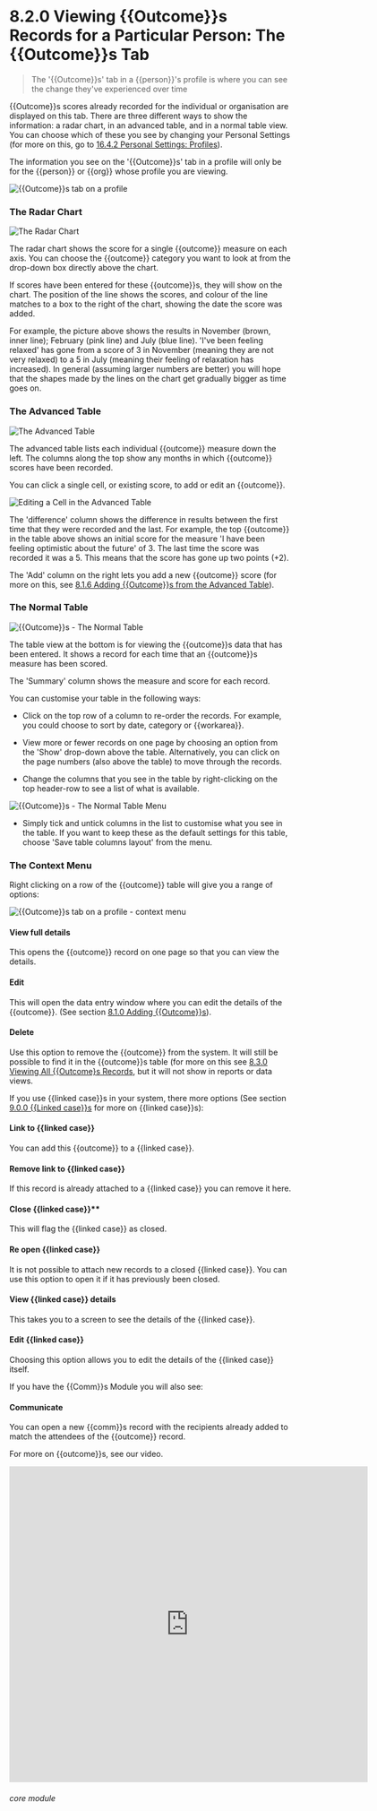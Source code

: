 # 8.2.0  <i class="fas fa-trophy"></i> Viewing {{Outcome}}s Records for a Particular Person: The {{Outcome}}s Tab

> The '{{Outcome}}s' tab in a {{person}}'s profile is where you can see the change they've experienced over time




{{Outcome}}s scores already recorded for the individual or organisation are displayed on this tab. There are three different ways to show the information: a radar chart, in an advanced table, and in a normal table view. You can choose which of these you see by changing your Personal Settings (for more on this, go to [16.4.2 Personal Settings: Profiles](/help/index/p/16.4.2)).

The information you see on the '{{Outcome}}s' tab in a profile will only be for the {{person}} or {{org}} whose profile you are viewing.

![{{Outcome}}s tab on a profile](50a.png)

### The Radar Chart

![The Radar Chart](8.2.0a.png)

The radar chart shows the score for a single {{outcome}} measure on each axis. You can choose the {{outcome}} category you want to look at from the drop-down box directly above the chart. 

If scores have been entered for these {{outcome}}s, they will show on the chart. The position of the line shows the scores, and colour of the line matches to a box to the right of the chart, showing the date the score was added.

For example, the picture above shows the results in November (brown, inner line); February (pink line) and July (blue line). 'I've been feeling relaxed' has gone from a score of 3 in November (meaning they are not very relaxed) to a 5 in July (meaning their feeling of relaxation has increased). In general (assuming larger numbers are better) you will hope that the shapes made by the lines on the chart get gradually bigger as time goes on.

### The Advanced Table 

![The Advanced Table](8.2.0b.png)

The advanced table lists each individual {{outcome}} measure down the left. The columns along the top show any months in which {{outcome}} scores have been recorded. 

You can click a single cell, or existing score, to add or edit an {{outcome}}. 

![Editing a Cell in the Advanced Table](8.2.0c.png)

The 'difference' column shows the difference in results between the first time that they were recorded and the last. For example, the top {{outcome}} in the table above shows an initial score for the measure 'I have been feeling optimistic about the future' of 3. The last time the score was recorded it was a 5. This means that the score has gone up two points (+2).

The 'Add' column on the right lets you add a new {{outcome}} score (for more on this, see [8.1.6 Adding {{Outcome}}s from the Advanced Table](/help/index/p/8.1.6)).

### The Normal Table

![{{Outcome}}s - The Normal Table](8.2.0d.png)

The table view at the bottom is for viewing the {{outcome}}s data that has been entered. It shows a record for each time that an {{outcome}}s measure has been scored. 

The 'Summary' column shows the measure and score for each record. 

You can customise your table in the following ways:

- Click on the top row of a column to re-order the records. For example, you could choose to sort by date, category or {{workarea}}. 

- View more or fewer records on one page by choosing an option from the 'Show' drop-down above the table. Alternatively, you can click on the page numbers (also above the table) to move through the records.

- Change the columns that you see in the table by right-clicking on the top header-row to see a list of what is available.

![{{Outcome}}s - The Normal Table Menu](8.2.0e.png)

- Simply tick and untick columns in the list to customise what you see in the table. If you want to keep these as the default settings for this table, choose 'Save table columns layout' from the menu.

### The Context Menu
Right clicking on a row of the {{outcome}} table will give you a range of options:

![{{Outcome}}s tab on a profile - context menu](50b.png)

#### View full details
This opens the {{outcome}} record on one page so that you can view the details.
#### Edit
This will open the data entry window where you can edit the details of the {{outcome}}. (See section [8.1.0 Adding {{Outcome}}s](/help/index/p/8.1.0)).
#### Delete
Use this option to remove the {{outcome}} from the system. It will still be possible to find it in the {{outcome}}s table (for more on this see [8.3.0 Viewing All {{Outcome}s Records](/help/index/p/8.3.0), but it will not show in reports or data views.

If you use {{linked case}}s in your system, there more options (See section [9.0.0 {{Linked case}}s](/help/index/p/9.0.0) for more on {{linked case}}s):

#### Link to {{linked case}}
You can add this {{outcome}} to a {{linked case}}. 
#### Remove link to {{linked case}}
If this record is already attached to a {{linked case}} you can remove it here.
#### Close {{linked case}}**
This will flag the {{linked case}} as closed.
#### Re open {{linked case}}
It is not possible to attach new records to a closed {{linked case}}. You can use this option to open it if it has previously been closed. 
#### View {{linked case}} details
This takes you to a screen to see the details of the {{linked case}}.
#### Edit {{linked case}}
Choosing this option allows you to edit the details of the {{linked case}} itself.

If you have the {{Comm}}s Module you will also see:

#### Communicate
You can open a new {{comm}}s record with the recipients already added to match the attendees of the {{outcome}} record.

For more on {{outcome}}s, see our video.

<iframe src="https://player.vimeo.com/video/282332458" width="640" height="564" frameborder="0" allow="autoplay; fullscreen" allowfullscreen></iframe>
 
 
###### core module

